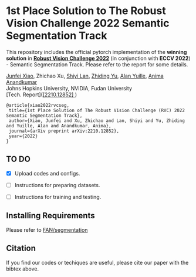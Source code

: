 # **1st Place Solution to The Robust Vision Challenge 2022 Semantic Segmentation Track**

This repository includes the official pytorch implementation of the **winning solution** in [**Robust Vision Challenge 2022**](http://robustvision.net/leaderboard.php?benchmark=semantic) (in conjunction with **ECCV 2022**) - Semantic Segmentation Track.  Please refer to the report for some details.

[Junfei Xiao](https://lambert-x.github.io/), Zhichao Xu, [‪Shiyi Lan‬](https://scholar.google.com/citations?hl=en&user=jIUI6F4AAAAJ), [‪Zhiding Yu‬](https://scholar.google.com/citations?user=1VI_oYUAAAAJ&hl=en), [Alan Yuille](https://scholar.google.com/citations?user=FJ-huxgAAAAJ&hl=en&oi=ao), [‪Anima Anandkumar](https://scholar.google.com/citations?user=bEcLezcAAAAJ&hl=en)<br/>
Johns Hopkins University, NVIDIA, Fudan University <br/>
[Tech. Report]([[2210.12852] ](https://arxiv.org/abs/2210.12852)) 

```
@article{xiao2022rvcseg,
 title={1st Place Solution of The Robust Vision Challenge (RVC) 2022 Semantic Segmentation Track},
 author={Xiao, Junfei and Xu, Zhichao and Lan, Shiyi and Yu, Zhiding and Yuille, Alan and Anandkumar, Anima},
 journal={arXiv preprint arXiv:2210.12852},
 year={2022}
}
```

## TO DO

- [x] Upload codes and configs.

- [ ] Instructions for preparing datasets.

- [ ] Instructions for training and testing.

## Installing Requirements

Please refer to [FAN/segmentation](https://github.com/NVlabs/FAN/tree/master/segmentation)

## Citation

If you find our codes or techiques are useful, please cite our paper with the bibtex above.

